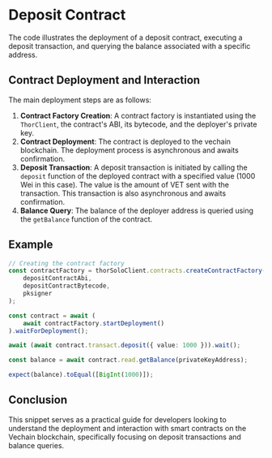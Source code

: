 # Deposit Contract

The code illustrates the deployment of a deposit contract, executing a deposit transaction, and querying the balance associated with a specific address.

## Contract Deployment and Interaction

The main deployment steps are as follows:

1. **Contract Factory Creation**: A contract factory is instantiated using the `ThorClient`, the contract's ABI, its bytecode, and the deployer's private key.
2. **Contract Deployment**: The contract is deployed to the vechain blockchain. The deployment process is asynchronous and awaits confirmation.
3. **Deposit Transaction**: A deposit transaction is initiated by calling the `deposit` function of the deployed contract with a specified value (1000 Wei in this case). The value is the amount of VET sent with the transaction. This transaction is also asynchronous and awaits confirmation.
4. **Balance Query**: The balance of the deployer address is queried using the `getBalance` function of the contract.


## Example

```typescript { name=contract-deposit, category=example }
// Creating the contract factory
const contractFactory = thorSoloClient.contracts.createContractFactory(
    depositContractAbi,
    depositContractBytecode,
    pksigner
);

const contract = await (
    await contractFactory.startDeployment()
).waitForDeployment();

await (await contract.transact.deposit({ value: 1000 })).wait();

const balance = await contract.read.getBalance(privateKeyAddress);

expect(balance).toEqual([BigInt(1000)]);
```



## Conclusion

This snippet serves as a practical guide for developers looking to understand the deployment and interaction with smart contracts on the Vechain blockchain, specifically focusing on deposit transactions and balance queries.



